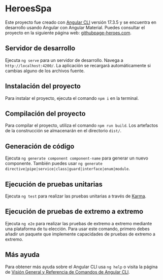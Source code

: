 # HeroesSpa

Este proyecto fue creado con [Angular CLI](https://github.com/angular/angular-cli) versión 17.3.5 y se encuentra en desarrollo usando Angular con Angular Material. Puedes consultar el proyecto en la siguiente página web: [githubpage-heroes.com](http://githubpage-heroes.com).

## Servidor de desarrollo

Ejecuta `ng serve` para un servidor de desarrollo. Navega a `http://localhost:4200/`. La aplicación se recargará automáticamente si cambias alguno de los archivos fuente.

## Instalación del proyecto

Para instalar el proyecto, ejecuta el comando `npm i` en la terminal.

## Compilación del proyecto

Para compilar el proyecto, utiliza el comando `npm run build`. Los artefactos de la construcción se almacenarán en el directorio `dist/`.

## Generación de código

Ejecuta `ng generate component component-name` para generar un nuevo componente. También puedes usar `ng generate directive|pipe|service|class|guard|interface|enum|module`.

## Ejecución de pruebas unitarias

Ejecuta `ng test` para realizar las pruebas unitarias a través de [Karma](https://karma-runner.github.io).

## Ejecución de pruebas de extremo a extremo

Ejecuta `ng e2e` para realizar las pruebas de extremo a extremo mediante una plataforma de tu elección. Para usar este comando, primero debes añadir un paquete que implemente capacidades de pruebas de extremo a extremo.

## Más ayuda

Para obtener más ayuda sobre el Angular CLI usa `ng help` o visita la página de [Visión General y Referencia de Comandos de Angular CLI](https://angular.io/cli).
